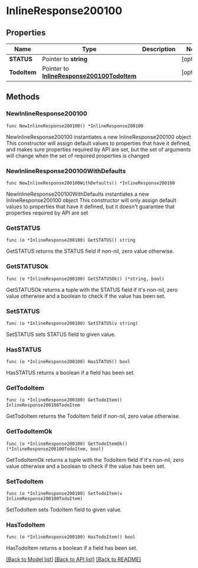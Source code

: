 # InlineResponse200100

## Properties

Name | Type | Description | Notes
------------ | ------------- | ------------- | -------------
**STATUS** | Pointer to **string** |  | [optional] 
**TodoItem** | Pointer to [**InlineResponse200100TodoItem**](InlineResponse200100TodoItem.md) |  | [optional] 

## Methods

### NewInlineResponse200100

`func NewInlineResponse200100() *InlineResponse200100`

NewInlineResponse200100 instantiates a new InlineResponse200100 object
This constructor will assign default values to properties that have it defined,
and makes sure properties required by API are set, but the set of arguments
will change when the set of required properties is changed

### NewInlineResponse200100WithDefaults

`func NewInlineResponse200100WithDefaults() *InlineResponse200100`

NewInlineResponse200100WithDefaults instantiates a new InlineResponse200100 object
This constructor will only assign default values to properties that have it defined,
but it doesn't guarantee that properties required by API are set

### GetSTATUS

`func (o *InlineResponse200100) GetSTATUS() string`

GetSTATUS returns the STATUS field if non-nil, zero value otherwise.

### GetSTATUSOk

`func (o *InlineResponse200100) GetSTATUSOk() (*string, bool)`

GetSTATUSOk returns a tuple with the STATUS field if it's non-nil, zero value otherwise
and a boolean to check if the value has been set.

### SetSTATUS

`func (o *InlineResponse200100) SetSTATUS(v string)`

SetSTATUS sets STATUS field to given value.

### HasSTATUS

`func (o *InlineResponse200100) HasSTATUS() bool`

HasSTATUS returns a boolean if a field has been set.

### GetTodoItem

`func (o *InlineResponse200100) GetTodoItem() InlineResponse200100TodoItem`

GetTodoItem returns the TodoItem field if non-nil, zero value otherwise.

### GetTodoItemOk

`func (o *InlineResponse200100) GetTodoItemOk() (*InlineResponse200100TodoItem, bool)`

GetTodoItemOk returns a tuple with the TodoItem field if it's non-nil, zero value otherwise
and a boolean to check if the value has been set.

### SetTodoItem

`func (o *InlineResponse200100) SetTodoItem(v InlineResponse200100TodoItem)`

SetTodoItem sets TodoItem field to given value.

### HasTodoItem

`func (o *InlineResponse200100) HasTodoItem() bool`

HasTodoItem returns a boolean if a field has been set.


[[Back to Model list]](../README.md#documentation-for-models) [[Back to API list]](../README.md#documentation-for-api-endpoints) [[Back to README]](../README.md)


